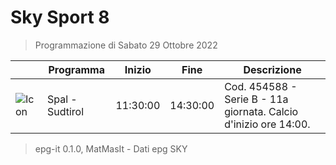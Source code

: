 # Sky Sport 8
> Programmazione di Sabato 29 Ottobre 2022

||Programma|Inizio|Fine|Descrizione|
|---|---|---|---|---|
|![Icon](https://guidatv.sky.it/uuid/40e8dfeb-0ec0-46da-9080-8c1b8fbe8458/cover?md5ChecksumParam=daef54d20a428ae083593572d1c2f987)|Spal - Sudtirol|11:30:00|14:30:00|Cod. 454588 - Serie B - 11a giornata. Calcio d&#039;inizio ore 14:00.



 > epg-it 0.1.0, MatMasIt - Dati epg SKY